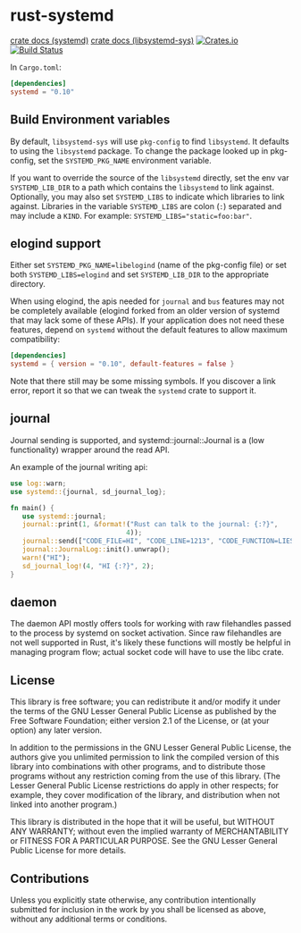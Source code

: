 rust-systemd
============

[crate docs (systemd)](http://docs.rs/crate/systemd)
[crate docs (libsystemd-sys)](http://docs.rs/crate/libsystemd-sys)
[![Crates.io](https://img.shields.io/crates/v/systemd.svg?maxAge=2592000)](https://crates.io/crates/systemd)
[![Build Status](https://travis-ci.org/jmesmon/rust-systemd.svg?branch=master)](https://travis-ci.org/jmesmon/rust-systemd)


In `Cargo.toml`:
```toml
[dependencies]
systemd = "0.10"
```

Build Environment variables
---------------------------

By default, `libsystemd-sys` will use `pkg-config` to find `libsystemd`. It
defaults to using the `libsystemd` package. To change the package looked up in
pkg-config, set the `SYSTEMD_PKG_NAME` environment variable.

If you want to override the source of the `libsystemd` directly, set the env
var `SYSTEMD_LIB_DIR` to a path which contains the `libsystemd` to link
against. Optionally, you may also set `SYSTEMD_LIBS` to indicate which
libraries to link against. Libraries in the variable `SYSTEMD_LIBS` are colon
(`:`) separated and may include a `KIND`. For example:
`SYSTEMD_LIBS="static=foo:bar"`.


elogind support
---------------

Either set `SYSTEMD_PKG_NAME=libelogind` (name of the pkg-config file) or set
both `SYSTEMD_LIBS=elogind` and set `SYSTEMD_LIB_DIR` to the appropriate
directory.

When using elogind, the apis needed for `journal` and `bus` features may not be completely
available (elogind forked from an older version of systemd that may lack some
of these APIs). If your application does not need these features, depend on
`systemd` without the default features to allow maximum compatibility:

```toml
[dependencies]
systemd = { version = "0.10", default-features = false }
```

Note that there still may be some missing symbols. If you discover a link
error, report it so that we can tweak the `systemd` crate to support it.

journal
-------
Journal sending is supported, and systemd::journal::Journal is a (low
functionality) wrapper around the read API.

An example of the journal writing api:

```rust
use log::warn;
use systemd::{journal, sd_journal_log};

fn main() {
   use systemd::journal;
   journal::print(1, &format!("Rust can talk to the journal: {:?}",
                             4));
   journal::send(["CODE_FILE=HI", "CODE_LINE=1213", "CODE_FUNCTION=LIES"]);
   journal::JournalLog::init().unwrap();
   warn!("HI");
   sd_journal_log!(4, "HI {:?}", 2);
}
```

daemon
------
The daemon API mostly offers tools for working with raw filehandles passed to
the process by systemd on socket activation. Since raw filehandles are not well
supported in Rust, it's likely these functions will mostly be helpful in
managing program flow; actual socket code will have to use the libc crate.


License
-------

This library is free software; you can redistribute it and/or
modify it under the terms of the GNU Lesser General Public
License as published by the Free Software Foundation; either
version 2.1 of the License, or (at your option) any later version.

In addition to the permissions in the GNU Lesser General Public License, the
authors give you unlimited permission to link the compiled version of this
library into combinations with other programs, and to distribute those programs
without any restriction coming from the use of this library. (The Lesser
General Public License restrictions do apply in other respects; for example,
they cover modification of the library, and distribution when not linked into
another program.)

This library is distributed in the hope that it will be useful,
but WITHOUT ANY WARRANTY; without even the implied warranty of
MERCHANTABILITY or FITNESS FOR A PARTICULAR PURPOSE.  See the GNU
Lesser General Public License for more details.

Contributions
-------------

Unless you explicitly state otherwise, any contribution intentionally submitted
for inclusion in the work by you shall be licensed as above, without any
additional terms or conditions.
